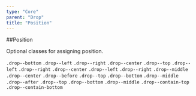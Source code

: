```yaml
---
type: "Core"
parent: "Drop"
title: "Position"
---
```


##Position

Optional classes for assigning position.

`.drop--bottom` `.drop--left` `.drop--right` `.drop--center` `.drop--top` `.drop--left` `.drop--right` `.drop--center` `.drop--left` `.drop--right` `.drop--middle` `.drop--center` `.drop--before` `.drop--top` `.drop--bottom` `.drop--middle` `.drop--after` `.drop--top` `.drop--bottom` `.drop--middle` `.drop--contain-top` `.drop--contain-bottom`
        
<demo>
  <demovanilla src="inline/core/drop/position">
  </demovanilla>
</demo>
